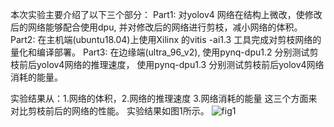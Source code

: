 
本次实验主要介绍了以下三个部分：
Part1: 对yolov4 网络在结构上微改，使修改后的网络能够配合使用dpu, 并对修改后的网络进行剪枝，减小网络的体积。
Part2: 在主机端(ubuntu18.04)上使用Xilinx 的vitis -ai1.3 工具完成对剪枝网络的量化和编译部署。
Part3: 在边缘端(ultra_96_v2),  使用pynq-dpu1.2 分别测试剪枝前后yolov4网络的推理速度， 使用pynq-dpu1.3 分别测试剪枝前后yolov4网络消耗的能量。


实验结果从：1.网络的体积，2.网络的推理速度 3.网络消耗的能量 这三个方面来对比剪枝前后的网络的性能。 实验结果如图1所示。
![fig1](https://user-images.githubusercontent.com/46816091/128596310-88837fbf-3fec-47f4-a19e-ae7da825b611.png)
